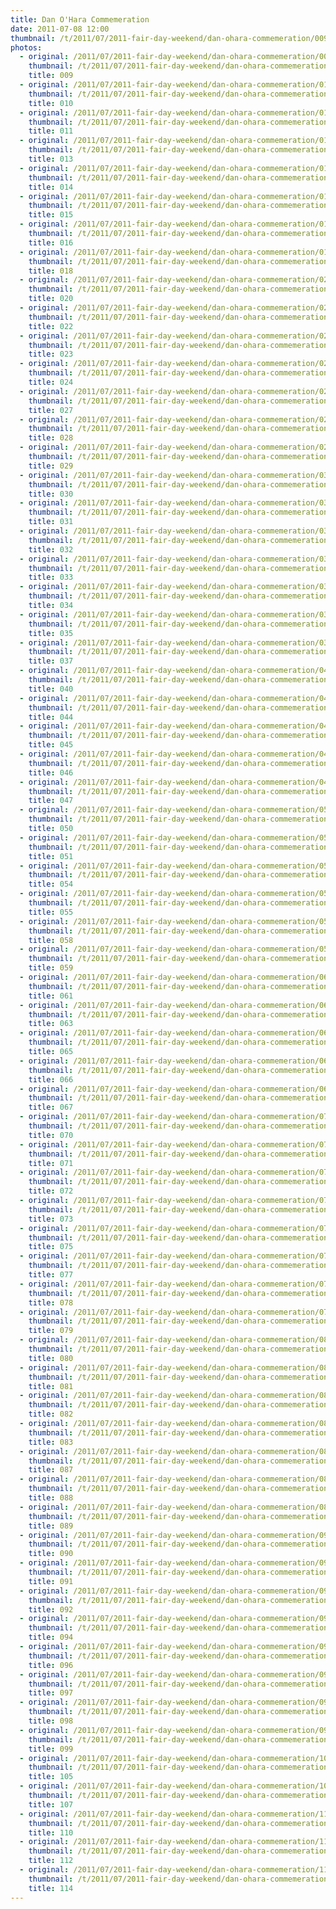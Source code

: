 ```yaml
---
title: Dan O'Hara Commemeration
date: 2011-07-08 12:00
thumbnail: /t/2011/07/2011-fair-day-weekend/dan-ohara-commemeration/009.jpg
photos:
  - original: /2011/07/2011-fair-day-weekend/dan-ohara-commemeration/009.jpg
    thumbnail: /t/2011/07/2011-fair-day-weekend/dan-ohara-commemeration/009.jpg
    title: 009
  - original: /2011/07/2011-fair-day-weekend/dan-ohara-commemeration/010.jpg
    thumbnail: /t/2011/07/2011-fair-day-weekend/dan-ohara-commemeration/010.jpg
    title: 010
  - original: /2011/07/2011-fair-day-weekend/dan-ohara-commemeration/011.jpg
    thumbnail: /t/2011/07/2011-fair-day-weekend/dan-ohara-commemeration/011.jpg
    title: 011
  - original: /2011/07/2011-fair-day-weekend/dan-ohara-commemeration/013.jpg
    thumbnail: /t/2011/07/2011-fair-day-weekend/dan-ohara-commemeration/013.jpg
    title: 013
  - original: /2011/07/2011-fair-day-weekend/dan-ohara-commemeration/014.jpg
    thumbnail: /t/2011/07/2011-fair-day-weekend/dan-ohara-commemeration/014.jpg
    title: 014
  - original: /2011/07/2011-fair-day-weekend/dan-ohara-commemeration/015.jpg
    thumbnail: /t/2011/07/2011-fair-day-weekend/dan-ohara-commemeration/015.jpg
    title: 015
  - original: /2011/07/2011-fair-day-weekend/dan-ohara-commemeration/016.jpg
    thumbnail: /t/2011/07/2011-fair-day-weekend/dan-ohara-commemeration/016.jpg
    title: 016
  - original: /2011/07/2011-fair-day-weekend/dan-ohara-commemeration/018.jpg
    thumbnail: /t/2011/07/2011-fair-day-weekend/dan-ohara-commemeration/018.jpg
    title: 018
  - original: /2011/07/2011-fair-day-weekend/dan-ohara-commemeration/020.jpg
    thumbnail: /t/2011/07/2011-fair-day-weekend/dan-ohara-commemeration/020.jpg
    title: 020
  - original: /2011/07/2011-fair-day-weekend/dan-ohara-commemeration/022.jpg
    thumbnail: /t/2011/07/2011-fair-day-weekend/dan-ohara-commemeration/022.jpg
    title: 022
  - original: /2011/07/2011-fair-day-weekend/dan-ohara-commemeration/023.jpg
    thumbnail: /t/2011/07/2011-fair-day-weekend/dan-ohara-commemeration/023.jpg
    title: 023
  - original: /2011/07/2011-fair-day-weekend/dan-ohara-commemeration/024.jpg
    thumbnail: /t/2011/07/2011-fair-day-weekend/dan-ohara-commemeration/024.jpg
    title: 024
  - original: /2011/07/2011-fair-day-weekend/dan-ohara-commemeration/027.jpg
    thumbnail: /t/2011/07/2011-fair-day-weekend/dan-ohara-commemeration/027.jpg
    title: 027
  - original: /2011/07/2011-fair-day-weekend/dan-ohara-commemeration/028.jpg
    thumbnail: /t/2011/07/2011-fair-day-weekend/dan-ohara-commemeration/028.jpg
    title: 028
  - original: /2011/07/2011-fair-day-weekend/dan-ohara-commemeration/029.jpg
    thumbnail: /t/2011/07/2011-fair-day-weekend/dan-ohara-commemeration/029.jpg
    title: 029
  - original: /2011/07/2011-fair-day-weekend/dan-ohara-commemeration/030.jpg
    thumbnail: /t/2011/07/2011-fair-day-weekend/dan-ohara-commemeration/030.jpg
    title: 030
  - original: /2011/07/2011-fair-day-weekend/dan-ohara-commemeration/031.jpg
    thumbnail: /t/2011/07/2011-fair-day-weekend/dan-ohara-commemeration/031.jpg
    title: 031
  - original: /2011/07/2011-fair-day-weekend/dan-ohara-commemeration/032.jpg
    thumbnail: /t/2011/07/2011-fair-day-weekend/dan-ohara-commemeration/032.jpg
    title: 032
  - original: /2011/07/2011-fair-day-weekend/dan-ohara-commemeration/033.jpg
    thumbnail: /t/2011/07/2011-fair-day-weekend/dan-ohara-commemeration/033.jpg
    title: 033
  - original: /2011/07/2011-fair-day-weekend/dan-ohara-commemeration/034.jpg
    thumbnail: /t/2011/07/2011-fair-day-weekend/dan-ohara-commemeration/034.jpg
    title: 034
  - original: /2011/07/2011-fair-day-weekend/dan-ohara-commemeration/035.jpg
    thumbnail: /t/2011/07/2011-fair-day-weekend/dan-ohara-commemeration/035.jpg
    title: 035
  - original: /2011/07/2011-fair-day-weekend/dan-ohara-commemeration/037.jpg
    thumbnail: /t/2011/07/2011-fair-day-weekend/dan-ohara-commemeration/037.jpg
    title: 037
  - original: /2011/07/2011-fair-day-weekend/dan-ohara-commemeration/040.jpg
    thumbnail: /t/2011/07/2011-fair-day-weekend/dan-ohara-commemeration/040.jpg
    title: 040
  - original: /2011/07/2011-fair-day-weekend/dan-ohara-commemeration/044.jpg
    thumbnail: /t/2011/07/2011-fair-day-weekend/dan-ohara-commemeration/044.jpg
    title: 044
  - original: /2011/07/2011-fair-day-weekend/dan-ohara-commemeration/045.jpg
    thumbnail: /t/2011/07/2011-fair-day-weekend/dan-ohara-commemeration/045.jpg
    title: 045
  - original: /2011/07/2011-fair-day-weekend/dan-ohara-commemeration/046.jpg
    thumbnail: /t/2011/07/2011-fair-day-weekend/dan-ohara-commemeration/046.jpg
    title: 046
  - original: /2011/07/2011-fair-day-weekend/dan-ohara-commemeration/047.jpg
    thumbnail: /t/2011/07/2011-fair-day-weekend/dan-ohara-commemeration/047.jpg
    title: 047
  - original: /2011/07/2011-fair-day-weekend/dan-ohara-commemeration/050.jpg
    thumbnail: /t/2011/07/2011-fair-day-weekend/dan-ohara-commemeration/050.jpg
    title: 050
  - original: /2011/07/2011-fair-day-weekend/dan-ohara-commemeration/051.jpg
    thumbnail: /t/2011/07/2011-fair-day-weekend/dan-ohara-commemeration/051.jpg
    title: 051
  - original: /2011/07/2011-fair-day-weekend/dan-ohara-commemeration/054.jpg
    thumbnail: /t/2011/07/2011-fair-day-weekend/dan-ohara-commemeration/054.jpg
    title: 054
  - original: /2011/07/2011-fair-day-weekend/dan-ohara-commemeration/055.jpg
    thumbnail: /t/2011/07/2011-fair-day-weekend/dan-ohara-commemeration/055.jpg
    title: 055
  - original: /2011/07/2011-fair-day-weekend/dan-ohara-commemeration/058.jpg
    thumbnail: /t/2011/07/2011-fair-day-weekend/dan-ohara-commemeration/058.jpg
    title: 058
  - original: /2011/07/2011-fair-day-weekend/dan-ohara-commemeration/059.jpg
    thumbnail: /t/2011/07/2011-fair-day-weekend/dan-ohara-commemeration/059.jpg
    title: 059
  - original: /2011/07/2011-fair-day-weekend/dan-ohara-commemeration/061.jpg
    thumbnail: /t/2011/07/2011-fair-day-weekend/dan-ohara-commemeration/061.jpg
    title: 061
  - original: /2011/07/2011-fair-day-weekend/dan-ohara-commemeration/063.jpg
    thumbnail: /t/2011/07/2011-fair-day-weekend/dan-ohara-commemeration/063.jpg
    title: 063
  - original: /2011/07/2011-fair-day-weekend/dan-ohara-commemeration/065.jpg
    thumbnail: /t/2011/07/2011-fair-day-weekend/dan-ohara-commemeration/065.jpg
    title: 065
  - original: /2011/07/2011-fair-day-weekend/dan-ohara-commemeration/066.jpg
    thumbnail: /t/2011/07/2011-fair-day-weekend/dan-ohara-commemeration/066.jpg
    title: 066
  - original: /2011/07/2011-fair-day-weekend/dan-ohara-commemeration/067.jpg
    thumbnail: /t/2011/07/2011-fair-day-weekend/dan-ohara-commemeration/067.jpg
    title: 067
  - original: /2011/07/2011-fair-day-weekend/dan-ohara-commemeration/070.jpg
    thumbnail: /t/2011/07/2011-fair-day-weekend/dan-ohara-commemeration/070.jpg
    title: 070
  - original: /2011/07/2011-fair-day-weekend/dan-ohara-commemeration/071.jpg
    thumbnail: /t/2011/07/2011-fair-day-weekend/dan-ohara-commemeration/071.jpg
    title: 071
  - original: /2011/07/2011-fair-day-weekend/dan-ohara-commemeration/072.jpg
    thumbnail: /t/2011/07/2011-fair-day-weekend/dan-ohara-commemeration/072.jpg
    title: 072
  - original: /2011/07/2011-fair-day-weekend/dan-ohara-commemeration/073.jpg
    thumbnail: /t/2011/07/2011-fair-day-weekend/dan-ohara-commemeration/073.jpg
    title: 073
  - original: /2011/07/2011-fair-day-weekend/dan-ohara-commemeration/075.jpg
    thumbnail: /t/2011/07/2011-fair-day-weekend/dan-ohara-commemeration/075.jpg
    title: 075
  - original: /2011/07/2011-fair-day-weekend/dan-ohara-commemeration/077.jpg
    thumbnail: /t/2011/07/2011-fair-day-weekend/dan-ohara-commemeration/077.jpg
    title: 077
  - original: /2011/07/2011-fair-day-weekend/dan-ohara-commemeration/078.jpg
    thumbnail: /t/2011/07/2011-fair-day-weekend/dan-ohara-commemeration/078.jpg
    title: 078
  - original: /2011/07/2011-fair-day-weekend/dan-ohara-commemeration/079.jpg
    thumbnail: /t/2011/07/2011-fair-day-weekend/dan-ohara-commemeration/079.jpg
    title: 079
  - original: /2011/07/2011-fair-day-weekend/dan-ohara-commemeration/080.jpg
    thumbnail: /t/2011/07/2011-fair-day-weekend/dan-ohara-commemeration/080.jpg
    title: 080
  - original: /2011/07/2011-fair-day-weekend/dan-ohara-commemeration/081.jpg
    thumbnail: /t/2011/07/2011-fair-day-weekend/dan-ohara-commemeration/081.jpg
    title: 081
  - original: /2011/07/2011-fair-day-weekend/dan-ohara-commemeration/082.jpg
    thumbnail: /t/2011/07/2011-fair-day-weekend/dan-ohara-commemeration/082.jpg
    title: 082
  - original: /2011/07/2011-fair-day-weekend/dan-ohara-commemeration/083.jpg
    thumbnail: /t/2011/07/2011-fair-day-weekend/dan-ohara-commemeration/083.jpg
    title: 083
  - original: /2011/07/2011-fair-day-weekend/dan-ohara-commemeration/087.jpg
    thumbnail: /t/2011/07/2011-fair-day-weekend/dan-ohara-commemeration/087.jpg
    title: 087
  - original: /2011/07/2011-fair-day-weekend/dan-ohara-commemeration/088.jpg
    thumbnail: /t/2011/07/2011-fair-day-weekend/dan-ohara-commemeration/088.jpg
    title: 088
  - original: /2011/07/2011-fair-day-weekend/dan-ohara-commemeration/089.jpg
    thumbnail: /t/2011/07/2011-fair-day-weekend/dan-ohara-commemeration/089.jpg
    title: 089
  - original: /2011/07/2011-fair-day-weekend/dan-ohara-commemeration/090.jpg
    thumbnail: /t/2011/07/2011-fair-day-weekend/dan-ohara-commemeration/090.jpg
    title: 090
  - original: /2011/07/2011-fair-day-weekend/dan-ohara-commemeration/091.jpg
    thumbnail: /t/2011/07/2011-fair-day-weekend/dan-ohara-commemeration/091.jpg
    title: 091
  - original: /2011/07/2011-fair-day-weekend/dan-ohara-commemeration/092.jpg
    thumbnail: /t/2011/07/2011-fair-day-weekend/dan-ohara-commemeration/092.jpg
    title: 092
  - original: /2011/07/2011-fair-day-weekend/dan-ohara-commemeration/094.jpg
    thumbnail: /t/2011/07/2011-fair-day-weekend/dan-ohara-commemeration/094.jpg
    title: 094
  - original: /2011/07/2011-fair-day-weekend/dan-ohara-commemeration/096.jpg
    thumbnail: /t/2011/07/2011-fair-day-weekend/dan-ohara-commemeration/096.jpg
    title: 096
  - original: /2011/07/2011-fair-day-weekend/dan-ohara-commemeration/097.jpg
    thumbnail: /t/2011/07/2011-fair-day-weekend/dan-ohara-commemeration/097.jpg
    title: 097
  - original: /2011/07/2011-fair-day-weekend/dan-ohara-commemeration/098.jpg
    thumbnail: /t/2011/07/2011-fair-day-weekend/dan-ohara-commemeration/098.jpg
    title: 098
  - original: /2011/07/2011-fair-day-weekend/dan-ohara-commemeration/099.jpg
    thumbnail: /t/2011/07/2011-fair-day-weekend/dan-ohara-commemeration/099.jpg
    title: 099
  - original: /2011/07/2011-fair-day-weekend/dan-ohara-commemeration/105.jpg
    thumbnail: /t/2011/07/2011-fair-day-weekend/dan-ohara-commemeration/105.jpg
    title: 105
  - original: /2011/07/2011-fair-day-weekend/dan-ohara-commemeration/107.jpg
    thumbnail: /t/2011/07/2011-fair-day-weekend/dan-ohara-commemeration/107.jpg
    title: 107
  - original: /2011/07/2011-fair-day-weekend/dan-ohara-commemeration/110.jpg
    thumbnail: /t/2011/07/2011-fair-day-weekend/dan-ohara-commemeration/110.jpg
    title: 110
  - original: /2011/07/2011-fair-day-weekend/dan-ohara-commemeration/112.jpg
    thumbnail: /t/2011/07/2011-fair-day-weekend/dan-ohara-commemeration/112.jpg
    title: 112
  - original: /2011/07/2011-fair-day-weekend/dan-ohara-commemeration/114.jpg
    thumbnail: /t/2011/07/2011-fair-day-weekend/dan-ohara-commemeration/114.jpg
    title: 114
---
```

